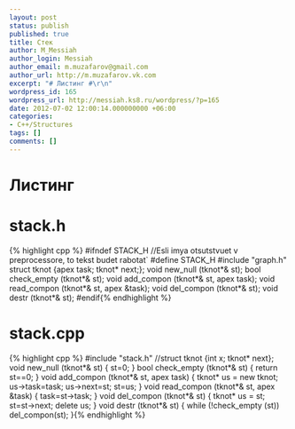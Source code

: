 ```yaml
---
layout: post
status: publish
published: true
title: Стек
author: M_Messiah
author_login: Messiah
author_email: m.muzafarov@gmail.com
author_url: http://m.muzafarov.vk.com
excerpt: "# Листинг #\r\n"
wordpress_id: 165
wordpress_url: http://messiah.ks8.ru/wordpress/?p=165
date: 2012-07-02 12:00:14.000000000 +06:00
categories:
- C++/Structures
tags: []
comments: []
---
```

# Листинг #

# stack.h #
{% highlight cpp %} #ifndef STACK_H //Esli imya otsutstvuet v preprocessore, to tekst budet rabotat`
#define STACK_H
#include "graph.h"
struct tknot {apex task; tknot* next;};
void new_null (tknot*& st);
bool check_empty (tknot*& st);
void add_compon (tknot*& st, apex task);
void read_compon (tknot*& st, apex &task);
void del_compon (tknot*& st);
void destr (tknot*& st);
#endif{% endhighlight %}
# stack.cpp #
{% highlight cpp %} #include "stack.h"
 //struct tknot {int x; tknot* next};
void new_null (tknot*& st)
{
st=0;
}
bool check_empty (tknot*& st)
{
return st==0;
}
void add_compon (tknot*& st, apex task)
{
tknot* us = new tknot;
us->task=task;
us->next=st;
st=us;
}
void read_compon (tknot*& st, apex &task)
{
task=st->task;
}
void del_compon (tknot*& st)
{
tknot* us = st;
st=st->next;
delete us;
}
void destr (tknot*& st)
{
while (!check_empty (st)) del_compon(st);
}{% endhighlight %}
